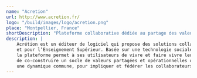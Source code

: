 ```yaml
---
name: "Acretion"
url: http://www.acretion.fr/
logo: "/build/images/logo/acretion.png"
place: "Montpellier, France"
shortDescription: "Plateforme collaborative dédiée au partage des valeurs pour améliorer la performance des entreprises."
description: |
    Acrétion est un éditeur de logiciel qui propose des solutions collaboratives innovantes pour les entreprises
    et pour l’Enseignement Supérieur. Basée sur une technologie sociale issue de plusieurs années de recherche,
    la plateforme permet à ses utilisateurs de vivre et faire vivre leurs valeurs au quotidien. Acretion permet
    de co-construire un socle de valeurs partagées et opérationnelles qui donnent sens et créent
    une dynamique commune, pour impliquer et fédérer les collaborateurs vers une organisation engagée.
---
```

